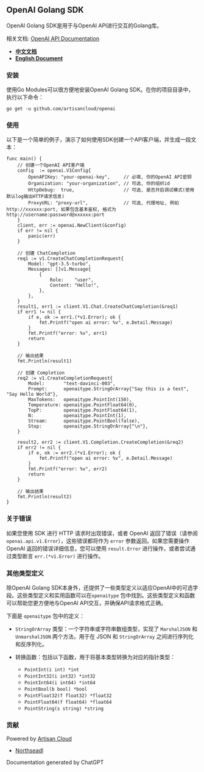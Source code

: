 ## OpenAI Golang SDK

OpenAI Golang SDK是用于与OpenAI API进行交互的Golang库。

相关文档: [OpenAI API Documentation](https://platform.openai.com/docs/api-reference)
- [**中文文档**](./README.md)
- [**English Document**](./README_EN.md)

### 安装

使用Go Modules可以很方便地安装OpenAI Golang SDK。在你的项目目录中，执行以下命令：

```
go get -u github.com/artisancloud/openai
```

### 使用

以下是一个简单的例子，演示了如何使用SDK创建一个API客户端，并生成一段文本：

```
func main() {
	// 创建一个OpenAI API客户端
	config  := openai.V1Config{
		OpenAPIKey: "your-openai-key",     // 必填, 你的OpenAI API密钥
		Organization: "your-organization", // 可选, 你的组织id
		HttpDebug:  true,                  // 可选, 是否开启调试模式(使用默认log输出HTTP请求信息)
		ProxyURL: "proxy-url",             // 可选, 代理地址, 例如 http://xxxxxx:port, 如果包含基本鉴权, 格式为http://username:password@xxxxxx:port
	}
	client, err := openai.NewClient(&config)
	if err != nil {
		panic(err)
	}

	// 创建 ChatCompletion
	req1 := v1.CreateChatCompletionRequest{
		Model: "gpt-3.5-turbo",
		Messages: []v1.Message{
			{
				Role:    "user",
				Content: "Hello!",
			},
		},
	}
	result1, err1 := client.V1.Chat.CreateChatCompletion(&req1)
	if err1 != nil {
		if e, ok := err1.(*v1.Error); ok {
			fmt.Printf("open ai error: %v", e.Detail.Message)
		}
		fmt.Printf("error: %v", err1)
		return
	}

	// 输出结果
	fmt.Println(result1)

	// 创建 Completion
	req2 := v1.CreateCompletionRequest{
		Model:       "text-davinci-003",
		Prompt:      openaitype.StringOrArray{"Say this is a test", "Say Hello World"},
		MaxTokens:   openaitype.PointInt(150),
		Temperature: openaitype.PointFloat64(0),
		TopP:        openaitype.PointFloat64(1),
		N:           openaitype.PointInt(1),
		Stream:      openaitype.PointBool(false),
		Stop:        openaitype.StringOrArray{"\n"},
	}

	result2, err2 := client.V1.Completion.CreateCompletion(&req2)
	if err2 != nil {
		if e, ok := err2.(*v1.Error); ok {
			fmt.Printf("open ai error: %v", e.Detail.Message)
		}
		fmt.Printf("error: %v", err2)
		return
	}

	// 输出结果
	fmt.Println(result2)
}
```
### 关于错误

如果您使用 SDK 进行 HTTP 请求时出现错误，或者 OpenAI 返回了错误（请参阅 `openai.api.v1.Error`），这些错误都将作为
`error` 参数返回。如果您需要操作 OpenAI 返回的错误详细信息，您可以使用 `result.Error` 进行操作，或者尝试通过类型断言 `err.(*v1.Error)` 进行操作。

### 其他类型定义

除OpenAI Golang SDK本身外，还提供了一些类型定义以适应OpenAI中的可选字段。这些类型定义和实用函数可以在`openaitype`
包中找到。这些类型定义和函数可以帮助您更方便地与OpenAI API交互，并确保API请求格式正确。

下面是 `openaitype` 包中的定义：

- `StringOrArray` 类型：一个字符串或字符串数组类型，实现了 `MarshalJSON` 和 `UnmarshalJSON` 两个方法，用于在 JSON 和 `StringOrArray` 之间进行序列化和反序列化。
    
- 转换函数：包括以下函数，用于将基本类型转换为对应的指针类型：
    
    - `PointInt(i int) *int`
    - `PointInt32(i int32) *int32`
    - `PointInt64(i int64) *int64`
    - `PointBool(b bool) *bool`
    - `PointFloat32(f float32) *float32`
    - `PointFloat64(f float64) *float64`
    - `PointString(s string) *string`

### 贡献
Powered by [Artisan Cloud](https://github.com/ArtisanCloud)
- [Northseadl](https://github.com/northseadl)

Documentation generated by ChatGPT
